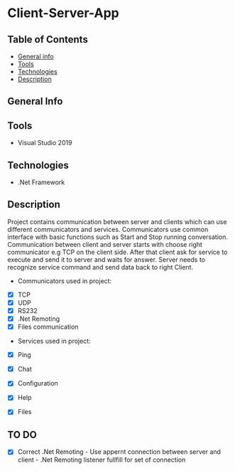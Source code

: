 # Client-Server-App


## Table of Contents
* [General info](#general-info)
* [Tools](#tools)
* [Technologies](#technologies)
* [Description](#description)


## General Info

## Tools
* Visual Studio 2019


## Technologies
* .Net Framework


## Description

Project contains communication between server and clients which can use different communicators and services. 
Communicators use common interface with basic functions such as Start and Stop running conversation. 
Communication between client and server starts with choose right communicator e.g TCP on the client side.
After that client ask for service to execute and send it to server and waits for answer. 
Server needs to recognize service command and send data back to right Client.

* Communicators used in project:
- [x] TCP
- [x] UDP
- [x] RS232
- [x] .Net Remoting
- [x] Files communication

* Services used in project:
- [x] Ping
- [x] Chat
- [x] Configuration  
- [x] Help
- [x] Files


## TO DO

- [x] Correct .Net Remoting - Use appernt connection between server and client - .Net Remoting listener fullfill for set of connection
  

